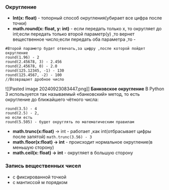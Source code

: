 ### Округление
- **Int(x: float)** - топорный способ округления(убирает все цифра после точки)
- **math.round(x: float, y: int)** - если передать только x, то округляет до int;если передать только второй параметр(y) ,то вернет вещественное число;если передать оба параметра ,то - 
```
#Второй параметр будет отвечать,за цифру ,после которой пойдет округление
round(1.96) - 2
round(2.45678, 3) - 2.456
round(2.45678, 0) - 2.0
round(125.12345, -1) - 130
round(125.4567, -2) - 100
//Возвращает дробное число
```
![[Pasted image 20240923083447.png]]
**Банковское округление**
В Python 3 используется так называемый «банковский» метод, то есть округление до ближайшего чётного числа:
```
round(3.5) - 4
round(2.5) - 2,
но если есть
round(5.505) - будет округлять по математическим правилам
```
- **math.trunc(x:float)** -> int - работает ,как int(отбрасывает цифры после запятой)
`math.trunc(3.56) - 3`
- **math.floor(x:float) -> int** - происходит нормальное округление(в меньшую сторону)
- **math.ceil(x: float) -> int** - округляет в большую сторону
### Запись вещественных чисел
- с фиксированной точкой
- с мантиссой м порядком